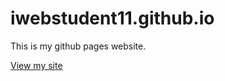 # iwebstudent11.github.io
This is my github pages website.

[View my site](https://iwebstudent11.github.io)
